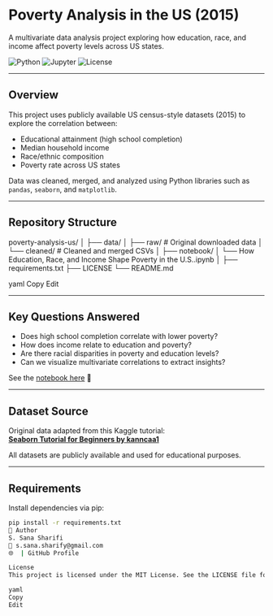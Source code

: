 # Poverty Analysis in the US (2015)  
A multivariate data analysis project exploring how education, race, and income affect poverty levels across US states.

![Python](https://img.shields.io/badge/python-3.9+-blue)
![Jupyter](https://img.shields.io/badge/jupyter-notebook-orange)
![License](https://img.shields.io/badge/license-MIT-green)

---

## Overview

This project uses publicly available US census-style datasets (2015) to explore the correlation between:

- Educational attainment (high school completion)
- Median household income
- Race/ethnic composition
- Poverty rate across US states

Data was cleaned, merged, and analyzed using Python libraries such as `pandas`, `seaborn`, and `matplotlib`.

---

## Repository Structure

poverty-analysis-us/
│
├── data/
│ ├── raw/ # Original downloaded data
│ └── cleaned/ # Cleaned and merged CSVs
│
├── notebook/
│ └── How Education, Race, and Income Shape Poverty in the U.S..ipynb
│
├── requirements.txt
├── LICENSE
└── README.md

yaml
Copy
Edit

---

## Key Questions Answered

- Does high school completion correlate with lower poverty?
- How does income relate to education and poverty?
- Are there racial disparities in poverty and education levels?
- Can we visualize multivariate correlations to extract insights?

See the [notebook here](notebook/How%20Education,%20Race,%20and%20Income%20Shape%20Poverty%20in%20the%20U.S..ipynb) 📓

---

## Dataset Source

Original data adapted from this Kaggle tutorial:  
**[Seaborn Tutorial for Beginners by kanncaa1](https://www.kaggle.com/code/kanncaa1/seaborn-tutorial-for-beginners)**

All datasets are publicly available and used for educational purposes.

---

## Requirements

Install dependencies via pip:

```bash
pip install -r requirements.txt
👤 Author
S. Sana Sharifi
📧 s.sana.sharify@gmail.com
🌐  | GitHub Profile

License
This project is licensed under the MIT License. See the LICENSE file for details.

yaml
Copy
Edit
